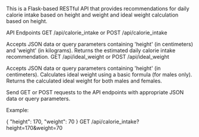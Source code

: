 This is a Flask-based RESTful API that provides recommendations for daily calorie intake based on height and weight and ideal weight calculation based on height.

API Endpoints
GET /api/calorie_intake or POST /api/calorie_intake

Accepts JSON data or query parameters containing 'height' (in centimeters) and 'weight' (in kilograms).
Returns the estimated daily calorie intake recommendation.
GET /api/ideal_weight or POST /api/ideal_weight

Accepts JSON data or query parameters containing 'height' (in centimeters).
Calculates ideal weight using a basic formula (for males only).
Returns the calculated ideal weight for both males and females.

Send GET or POST requests to the API endpoints with appropriate JSON data or query parameters.

Example:

{
  "height": 170,
  "weight": 70
}
GET /api/calorie_intake?height=170&weight=70

